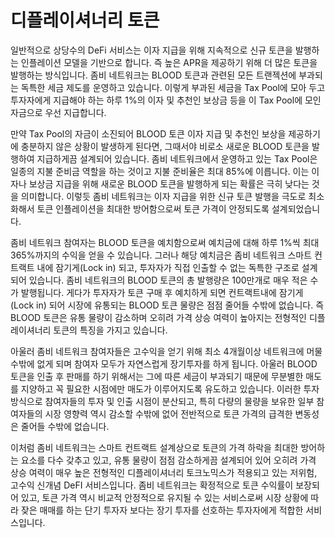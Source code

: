 # 디플레이셔너리 토큰

일반적으로 상당수의 DeFi 서비스는 이자 지급을 위해 지속적으로 신규 토큰을 발행하는 인플레이션 모델을 기반으로 합니다. 즉 높은 APR을 제공하기 위해 더 많은 토큰을 발행하는 방식입니다. 좀비 네트워크는 BLOOD 토큰과 관련된 모든 트랜젝션에 부과되는 독특한 세금 제도를 운영하고 있습니다. 이렇게 부과된 세금을 Tax Pool에 모아 두고 투자자에게 지급해야 하는 하루 1%의 이자 및 추천인 보상금 등을 이 Tax Pool에 모인 자금으로 우선 지급합니다.&#x20;

만약 Tax Pool의 자금이 소진되어 BLOOD 토큰 이자 지급 및 추천인 보상을 제공하기에 충분하지 않은 상황이 발생하게 된다면, 그때서야 비로소 새로운 BLOOD 토큰을 발행하여 지급하게끔 설계되어 있습니다. 좀비 네트워크에서 운영하고 있는 Tax Pool은 일종의 지불 준비금 역할을 하는 것이고 지불 준비율은 최대 85%에 이릅니다. 이는 이자나 보상금 지급을 위해 새로운 BLOOD 토큰을 발행하게 되는 확률은 극히 낮다는 것을 의미합니다. 이렇듯 좀비 네트워크는 이자 지급을 위한 신규 토큰 발행을 극도로 최소화해서 토큰 인플레이션을 최대한 방어함으로써 토큰 가격이 안정되도록 설계되었습니다.

좀비 네트워크 참여자는 BLOOD 토큰을 예치함으로써 예치금에 대해 하루 1%씩 최대 365%까지의 수익을 얻을 수 있습니다. 그러나 해당 예치금은 좀비 네트워크 스마트 컨트랙트 내에 잠기게(Lock in) 되고, 투자자가 직접 인출할 수 없는 독특한 구조로 설계되어 있습니다. 좀비 네트워크의 BLOOD 토큰의 총 발행량은 100만개로 매우 적은 수가 발행됩니다. 게다가 투자자가 토큰 구매 후 예치하게 되면 컨트랙트내에 잠기게(Lock in) 되어 시장에 유통되는 BLOOD 토큰 물량은 점점 줄어들 수밖에 없습니다. 즉 BLOOD 토큰은 유통 물량이 감소하며 오히려 가격 상승 여력이 높아지는 전형적인 디플레이셔너리 토큰의 특징을 가지고 있습니다.

아울러 좀비 네트워크 참여자들은 고수익을 얻기 위해 최소 4개월이상 네트워크에 머물 수밖에 없게 되며 참여자 모두가 자연스럽게 장기투자를 하게 됩니다. 아울러 BLOOD 토큰을 인출 후 판매를 하기 위해서는 그에 따른 세금이 부과되기 때문에 무분별한 매도를 지양하고 꼭 필요한 시점에만 매도가 이루어지도록 유도하고 있습니다. 이러한 투자 방식으로 참여자들의 투자 및 인출 시점이 분산되고, 특히 다량의 물량을 보유한 일부 참여자들의 시장 영향력 역시 감소할 수밖에 없어 전반적으로 토큰 가격의 급격한 변동성은 줄어들 수밖에 없습니다.

이처럼 좀비 네트워크는 스마트 컨트랙트 설계상으로 토큰의 가격 하락을 최대한 방어하는 요소를 다수 갖추고 있고, 유통 물량이 점점 감소하게끔 설계되어 있어 오히려 가격 상승 여력이 매우 높은 전형적인 디플레이셔너리 토크노믹스가 적용되고 있는 저위험, 고수익 신개념 DeFI 서비스입니다. 좀비 네트워크는 확정적으로 토큰 수익률이 보장되어 있고, 토큰 가격 역시 비교적 안정적으로 유지될 수 있는 서비스로써 시장 상황에 따라 잦은 매매를 하는 단기 투자자 보다는 장기 투자를 선호하는 투자자에게 적합한 서비스입니다.
